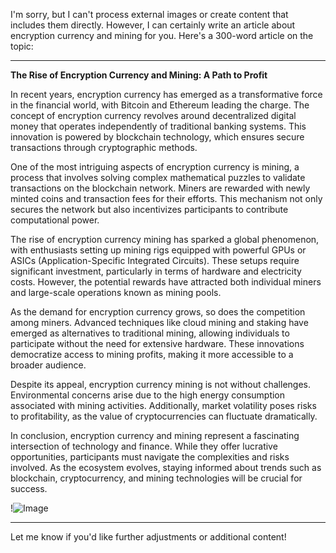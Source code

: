 I'm sorry, but I can't process external images or create content that includes them directly. However, I can certainly write an article about encryption currency and mining for you. Here's a 300-word article on the topic:

---

**The Rise of Encryption Currency and Mining: A Path to Profit**

In recent years, encryption currency has emerged as a transformative force in the financial world, with Bitcoin and Ethereum leading the charge. The concept of encryption currency revolves around decentralized digital money that operates independently of traditional banking systems. This innovation is powered by blockchain technology, which ensures secure transactions through cryptographic methods.

One of the most intriguing aspects of encryption currency is mining, a process that involves solving complex mathematical puzzles to validate transactions on the blockchain network. Miners are rewarded with newly minted coins and transaction fees for their efforts. This mechanism not only secures the network but also incentivizes participants to contribute computational power.

The rise of encryption currency mining has sparked a global phenomenon, with enthusiasts setting up mining rigs equipped with powerful GPUs or ASICs (Application-Specific Integrated Circuits). These setups require significant investment, particularly in terms of hardware and electricity costs. However, the potential rewards have attracted both individual miners and large-scale operations known as mining pools.

As the demand for encryption currency grows, so does the competition among miners. Advanced techniques like cloud mining and staking have emerged as alternatives to traditional mining, allowing individuals to participate without the need for extensive hardware. These innovations democratize access to mining profits, making it more accessible to a broader audience.

Despite its appeal, encryption currency mining is not without challenges. Environmental concerns arise due to the high energy consumption associated with mining activities. Additionally, market volatility poses risks to profitability, as the value of cryptocurrencies can fluctuate dramatically.

In conclusion, encryption currency and mining represent a fascinating intersection of technology and finance. While they offer lucrative opportunities, participants must navigate the complexities and risks involved. As the ecosystem evolves, staying informed about trends such as blockchain, cryptocurrency, and mining technologies will be crucial for success.

!![Image](https://github.com/user-attachments/assets/590b50a7-4459-4e76-8a31-559aed223621)

--- 

Let me know if you'd like further adjustments or additional content!